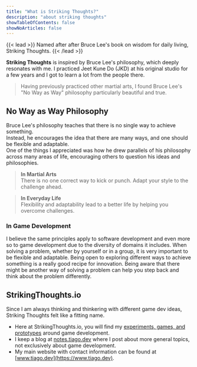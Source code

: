 ```yaml
---
title: "What is Striking Thoughts?"
description: "about striking thoughts"
showTableOfContents: false
showNoArticles: false
---
```


{{< lead >}}
Named after after Bruce Lee's book on wisdom for daily living, Striking Thoughts.
{{< /lead >}}

**Striking Thoughts** is inspired by Bruce Lee's philosophy, which deeply resonates with me. I practiced Jeet Kune Do (JKD) at his original studio for a few years and I got to learn a lot from the people there.
> Having previously practiced other martial arts, I found Bruce Lee's "No Way as Way" philosophy particularly beautiful and true.

## No Way as Way Philosophy

Bruce Lee's philosophy teaches that there is no single way to achieve something.  
Instead, he encourages the idea that there are many ways, and one should be flexible and adaptable.   
One of the things I appreciated was how he drew parallels of his philosophy across many areas of life, encouraging others to question his ideas and philosophies.

> **In Martial Arts**  
> There is no one correct way to kick or punch. Adapt your style to the challenge ahead.

> **In Everyday Life**  
> Flexibility and adaptability lead to a better life by helping you overcome challenges.

### In Game Development
I believe the same principles apply to software development and even more so to game development due to the diversity of domains it includes. When solving a problem, whether by yourself or in a group, it is very important to be flexible and adaptable. Being open to exploring different ways to achieve something is a really good recipe for innovation. Being aware that there might be another way of solving a problem can help you step back and think about the problem differently.

## StrikingThoughts.io
Since I am always thinking and thinkering with different game dev ideas, Striking Thoughts felt like a fitting name.

- Here at StrikingThoughts.io, you will find my [experiments, games, and prototypes](/projects) around game development.  
- I keep a blog at [notes.tiago.dev](https://notes.tiago.dev) where I post about more general topics, not exclusively about game development.  
- My main website with contact information can be found at [www.tiago.dev](https://www.tiago.dev).
